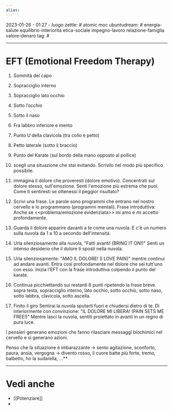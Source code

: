 ```yaml
---
alias: 
---
```

2023-01-26 - 01:27 - *luogo*
zettle: # atomic moc
ubuntudream: # energia-salute equilibrio-interiorità etica-sociale impegno-lavoro relazione-famiglia valore-denaro 
tag: #

---
# EFT (Emotional Freedom Therapy)

1.  Sommità del capo    
2.  Sopracciglio interno
3.  Sopracciglio lato occhio
4.  Sotto l’occhio
5.  Sotto il naso
6.  Fra labbro inferiore e mento
7.  Punto U della clavicola (tra collo e petto)
8.  Petto laterale (sotto il braccio)
9.  Punto del Karate (sul bordo della mano opposto al pollice)


1.  scegli una situazione che stai evitando. Scrivilo nel modo più specifico possibile.
2.  immagina il dolore che proveresti (dolore emotivo). Concentrati sul dolore stesso, sull'emozione. Senti l'emozione più estrema che puoi. Come ti sentiresti se ottenessi il peggior risultato?
3.  Scrivi una frase. Le parole sono programmi che entrano nel nostro cervello e lo programmano (programmi mentali).
   Frase introduttiva:
   Anche se <<problema/emozione evidenziata>> mi amo e mi accetto profondamente.
4.  Guarda il dolore apparire davanti a te come una nuvola. E c'è un numero sulla nuvola da 1 a 10 a secondo dell'intensità.
5.  Urla silenziosamente alla nuvola, "Fatti avanti! (BRING IT ON!)" Senti un intenso desiderio che il dolore ti sposti nella nuvola.
6.  Urla silenziosamente: "AMO IL DOLORE! (I LOVE PAIN)" mentre continui ad andare avanti. Entra così profondamente nel dolore che sei tutt'uno con esso. Inizia l'EFT con la frase introduttiva colpendo il punto del karate.
7.  Continua picchiettando sui restanti 8 punti ripetendo la frase breve. sopra testa, sopracciglio interno, lato occhio, sotto occhio, sotto naso, sotto labbra, clavicola, sotto ascella.
8.  Finito il giro Sentirai la nuvola sputarti fuori e chiudersi dietro di te. Dì interiormente con convinzione: "IL DOLORE MI LIBERA! (PAIN SETS ME FREE!)" Mentre lasci la nuvola, sentiti proiettato in avanti in un regno di pura luce.

I pensieri generano emozioni che fanno rilasciare messaggi biochimici nel cervello e si generano azioni.

Penso che la situazione è imbarazzante -> sento agitazione, sconforto, paura, ansia, vergogna -> divento rosso, il cuore batte più forte, tremo, balbetto, ho la sudarella, …**



---
# Vedi anche
- [[Potenziare]]
- 